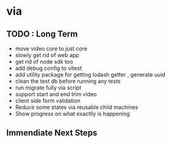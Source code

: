 # via

## TODO : Long Term

- move video core to just core
- slowly get rid of web app
- get rid of node sdk too
- add debug config to vitest
- add utility package for getting lodash getter , generate uuid
- clean the test db before running any tests
- run migrate fully via script
- support start and end trim video
- client side form validation
- Reduce some states via reusable child machines
- Show progress on what exactlly is happening

## Immendiate Next Steps
